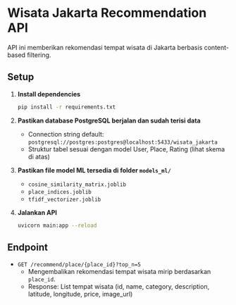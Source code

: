 # Wisata Jakarta Recommendation API

API ini memberikan rekomendasi tempat wisata di Jakarta berbasis content-based filtering.

## Setup

1. **Install dependencies**

   ```bash
   pip install -r requirements.txt
   ```

2. **Pastikan database PostgreSQL berjalan dan sudah terisi data**

   - Connection string default: `postgresql://postgres:postgres@localhost:5433/wisata_jakarta`
   - Struktur tabel sesuai dengan model User, Place, Rating (lihat skema di atas)

3. **Pastikan file model ML tersedia di folder `models_ml/`**

   - `cosine_similarity_matrix.joblib`
   - `place_indices.joblib`
   - `tfidf_vectorizer.joblib`

4. **Jalankan API**
   ```bash
   uvicorn main:app --reload
   ```

## Endpoint

- `GET /recommend/place/{place_id}?top_n=5`
  - Mengembalikan rekomendasi tempat wisata mirip berdasarkan `place_id`.
  - Response: List tempat wisata (id, name, category, description, latitude, longitude, price, image_url)
